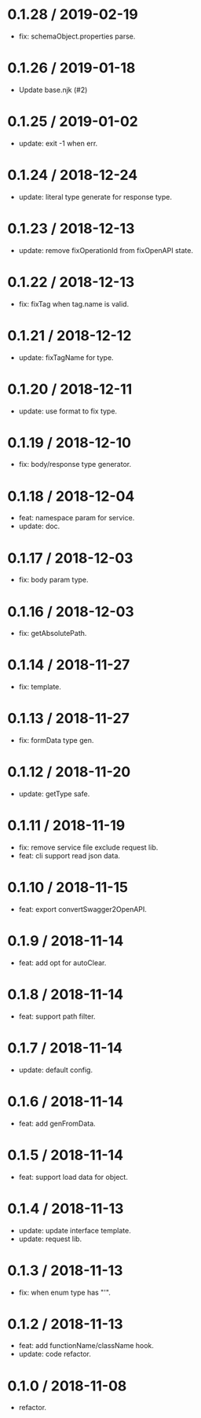 # 0.1.28 / 2019-02-19

- fix: schemaObject.properties parse.

# 0.1.26 / 2019-01-18

- Update base.njk (#2)

# 0.1.25 / 2019-01-02

- update: exit -1 when err.

# 0.1.24 / 2018-12-24

- update: literal type generate for response type.

# 0.1.23 / 2018-12-13

- update: remove fixOperationId from fixOpenAPI state.

# 0.1.22 / 2018-12-13

- fix: fixTag when tag.name is valid.

# 0.1.21 / 2018-12-12

- update: fixTagName for type.

# 0.1.20 / 2018-12-11

- update: use format to fix type.

# 0.1.19 / 2018-12-10

- fix: body/response type generator.

# 0.1.18 / 2018-12-04

- feat: namespace param for service.
- update: doc.

# 0.1.17 / 2018-12-03

- fix: body param type.

# 0.1.16 / 2018-12-03

- fix: getAbsolutePath.

# 0.1.14 / 2018-11-27

- fix: template.

# 0.1.13 / 2018-11-27

- fix: formData type gen.

# 0.1.12 / 2018-11-20

- update: getType safe.

# 0.1.11 / 2018-11-19

- fix: remove service file exclude request lib.
- feat: cli support read json data.

# 0.1.10 / 2018-11-15

- feat: export convertSwagger2OpenAPI.

# 0.1.9 / 2018-11-14

- feat: add opt for autoClear.

# 0.1.8 / 2018-11-14

- feat: support path filter.

# 0.1.7 / 2018-11-14

- update: default config.

# 0.1.6 / 2018-11-14

- feat: add genFromData.

# 0.1.5 / 2018-11-14

- feat: support load data for object.

# 0.1.4 / 2018-11-13

- update: update interface template.
- update: request lib.

# 0.1.3 / 2018-11-13

- fix: when enum type has "'".

# 0.1.2 / 2018-11-13

- feat: add functionName/className hook.
- update: code refactor.

# 0.1.0 / 2018-11-08

- refactor.
